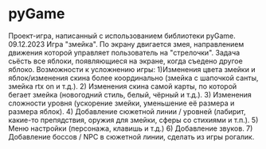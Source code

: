 # pyGame
Проект-игра, написанный с использованием библиотеки pyGame. 09.12.2023
Игра "змейка". По экрану двигается змея, направлением движения которой управляет пользователь на "стрелочки". Задача сьёсть все яблоки, появляющиеся на экране, когда съедено другое яблоко.
Возможности к усложнению игры: 1)Изменения цвета змейки и яблок/изменения скина более координально (змейка с шапочкой санты, змейка rtx on и т.д.). 2) Изменения скина самой карты, по которой бегает змейка (новогодний стиль, белый, чёрный и т.д.). 3) Изменения сложности уровня (ускорение змейки, уменьшение её размера и размера яблок). 4) Добавление сюжетной линии / уровней (лабирит, какие-то препядствия, оружия для змейки, сферы со стихиями и т.п.). 5) Меню настройки (персонажа, клавишь и т.д.) 6) Добавление звуков. 7) Добавление боссов / NPC в сюжетной линии, сделать из игры рогалик.

